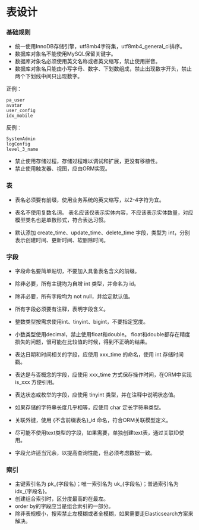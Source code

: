 # 表设计
### 基础规则
- 统一使用InnoDB存储引擎，utf8mb4字符集，utf8mb4_general_ci排序。
- 数据库对象名不能使用MySQL保留关键字。
- 数据库对象名必须使用英文名称或者英文缩写，禁止使用拼音。
- 数据库对象名只能由小写字母、数字、下划数组成，禁止出现数字开头，禁止两个下划线中间只出现数字。

正例：
```
pa_user
avatar
user_config
idx_mobile
```
反例：
```
SystemAdmin
logConfig
level_3_name
```

- 禁止使用存储过程，存储过程难以调试和扩展，更没有移植性。
- 禁止使用触发器、视图，应由ORM实现。

### 表
- 表名必须要有前缀，使用业务系统的英文缩写，以2-4字符为宜。
- 表名不使用复数名词。
表名应该仅表示实体内容，不应该表示实体数量，对应模型类名也是单数形式，符合表达习惯。

- 默认添加 create_time、update_time、delete_time 字段，类型为 int，分别表示创建时间、更新时间、软删除时间。

### 字段
- 字段命名要简单贴切，不要加入具备表名含义的前缀。
- 除非必要，所有主键均为自增 int 类型，并命名为 id。
- 除非必要，所有字段均为 not null，并给定默认值。
- 所有字段必须要有注释，表明字段含义。
- 整数类型按需求使用int、tinyint、bigint，不要指定宽度。
- 小数类型使用decimal，禁止使用float和double。
float和double都存在精度损失的问题，很可能在比较值的时候，得到不正确的结果。

- 表达日期和时间相关的字段，应使用 xxx_time 的命名，使用 int 存储时间戳。
- 表达是与否概念的字段，应使用 xxx_time 方式保存操作时间，在ORM中实现 is_xxx 方便引用。
- 表达状态或枚举的字段，应使用 tinyint 类型，并在注释中说明状态值。
- 如果存储的字符串长度几乎相等，应使用 char 定长字符串类型。
- 关联外键，使用 {不含前缀表名}\_id 命名，符合ORM关联模型定义。
- 尽可能不使用text类型的字段，如果需要，单独创建text表，通过关联ID使用。
- 字段允许适当冗余，以提高查询性能，但必须考虑数据一致。

### 索引
- 主键索引名为 pk\_{字段名}；唯一索引名为 uk\_{字段名}；普通索引名为 idx\_{字段名}。
- 创建组合索引时，区分度最高的在最左。
- order by的字段应当是组合索引的一部分。
- 除非表规模小，搜索禁止左模糊或者全模糊，如果需要走Elasticsearch方案来解决。


